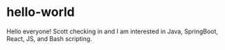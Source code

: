 # hello-world

Hello everyone!
Scott checking in and I am interested in Java, SpringBoot, React, JS, and Bash scripting.

